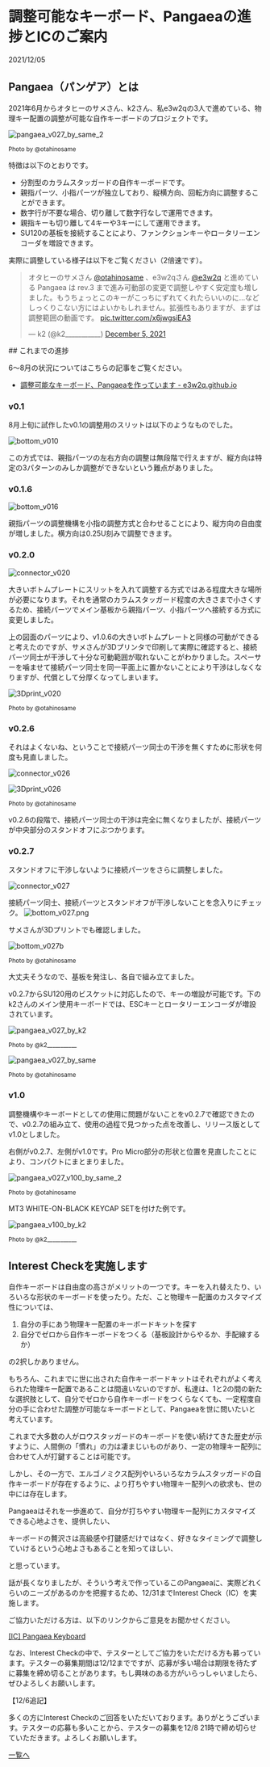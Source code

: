 # 調整可能なキーボード、Pangaeaの進捗とICのご案内

2021/12/05

## Pangaea（パンゲア）とは

2021年6月からオタヒーのサメさん、k2さん、私e3w2qの3人で進めている、物理キー配置の調整が可能な自作キーボードのプロジェクトです。

![pangaea_v027_by_same_2](pangaea_v027_by_same_2.jpg)

<small>Photo by @otahinosame</small>

特徴は以下のとおりです。

- 分割型のカラムスタッガードの自作キーボードです。
- 親指パーツ、小指パーツが独立しており、縦横方向、回転方向に調整することができます。
- 数字行が不要な場合、切り離して数字行なしで運用できます。
- 親指キーも切り離して4キーや3キーにして運用できます。
- SU120の基板を接続することにより、ファンクションキーやロータリーエンコーダを増設できます。

実際に調整している様子は以下をご覧ください（2倍速です）。

<blockquote class="twitter-tweet"><p lang="ja" dir="ltr">オタヒーのサメさん <a href="https://twitter.com/otahinosame?ref_src=twsrc%5Etfw">@otahinosame</a> 、e3w2qさん <a href="https://twitter.com/e3w2q?ref_src=twsrc%5Etfw">@e3w2q</a> と進めている Pangaea は rev.3 まで進み可動部の変更で調整しやすく安定度も増しました。もうちょっとこのキーがこっちにずれてくれたらいいのに…などしっくりこない方にはよいかもしれません。拡張性もありますが、まずは調整範囲の動画です。 <a href="https://t.co/x6jwgsiEA3">pic.twitter.com/x6jwgsiEA3</a></p>&mdash; k2 (@k2___________) <a href="https://twitter.com/k2___________/status/1467442697720188931?ref_src=twsrc%5Etfw">December 5, 2021</a></blockquote> <script async src="https://platform.twitter.com/widgets.js" charset="utf-8"></script>
## これまでの進捗

6～8月の状況についてはこちらの記事をご覧ください。

- [調整可能なキーボード、Pangaeaを作っています - e3w2q.github.io](https://e3w2q.github.io/16/)

### v0.1

8月上旬に試作したv0.1の調整用のスリットは以下のようなものでした。

![bottom_v010](bottom_v010.png)

この方式では、親指パーツの左右方向の調整は無段階で行えますが、縦方向は特定の3パターンのみしか調整ができないという難点がありました。

### v0.1.6

![bottom_v016](bottom_v016.png)

親指パーツの調整機構を小指の調整方式と合わせることにより、縦方向の自由度が増しました。横方向は0.25U刻みで調整できます。

### v0.2.0

![connector_v020](connector_v020.png)

大きいボトムプレートにスリットを入れて調整する方式ではある程度大きな場所が必要になります。それを通常のカラムスタッガード程度の大きさまで小さくするため、接続パーツでメイン基板から親指パーツ、小指パーツへ接続する方式に変更しました。

上の図面のパーツにより、v1.0.6の大きいボトムプレートと同様の可動ができると考えたのですが、サメさんが3Dプリンタで印刷して実際に確認すると、接続パーツ同士が干渉して十分な可動範囲が取れないことがわかりました。スペーサーを噛ませて接続パーツ同士を同一平面上に置かないことにより干渉はしなくなりますが、代償として分厚くなってしまいます。

![3Dprint_v020](3Dprint_v020.jpg)

<small>Photo by @otahinosame</small>

### v0.2.6

それはよくないね、ということで接続パーツ同士の干渉を無くすために形状を何度も見直しました。

![connector_v026](connector_v026.png)

![3Dprint_v026](3Dprint_v026.jpg)

<small>Photo by @otahinosame</small>

v0.2.6の段階で、接続パーツ同士の干渉は完全に無くなりましたが、接続パーツが中央部分のスタンドオフにぶつかります。

### v0.2.7

スタンドオフに干渉しないように接続パーツをさらに調整しました。

![connector_v027](connector_v027.png)

接続パーツ同士、接続パーツとスタンドオフが干渉しないことを念入りにチェック。 ![bottom_v027.png](bottom_v027.png) 

サメさんが3Dプリントでも確認しました。

![bottom_v027b](bottom_v027b.png)

<small>Photo by @otahinosame</small>

大丈夫そうなので、基板を発注し、各自で組み立てました。

v0.2.7からSU120用のビスケットに対応したので、キーの増設が可能です。下のk2さんのメイン使用キーボードでは、ESCキーとロータリーエンコーダが増設されています。

![pangaea_v027_by_k2](pangaea_v027_by_k2.jpg)

<small>Photo by @k2\_\_\_\_\_\_\_\_\_\_\_</small>

![pangaea_v027_by_same](pangaea_v027_by_same.jpg)

<small>Photo by @otahinosame</small>

### v1.0

調整機構やキーボードとしての使用に問題がないことをv0.2.7で確認できたので、v0.2.7の組み立て、使用の過程で見つかった点を改善し、リリース版としてv1.0としました。

右側がv0.2.7、左側がv1.0です。Pro Micro部分の形状と位置を見直したことにより、コンパクトにまとまりました。

![pangaea_v027_v100_by_same_2](pangaea_v027_v100_by_same_2.jpg)

<small>Photo by @otahinosame</small>

MT3 WHITE-ON-BLACK KEYCAP SETを付けた例です。

![pangaea_v100_by_k2](pangaea_v100_by_k2.jpg)

<small>Photo by @k2\_\_\_\_\_\_\_\_\_\_\_</small>

## Interest Checkを実施します

自作キーボードは自由度の高さがメリットの一つです。キーを入れ替えたり、いろいろな形状のキーボードを使ったり。ただ、こと物理キー配置のカスタマイズ性については、

1. 自分の手にあう物理キー配置のキーボードキットを探す
2. 自分でゼロから自作キーボードをつくる（基板設計からやるか、手配線するか）

の2択しかありません。

もちろん、これまでに世に出された自作キーボードキットはそれぞれがよく考えられた物理キー配置であることは間違いないのですが、私達は、1と2の間の新たな選択肢として、自分でゼロから自作キーボードをつくらなくても、一定程度自分の手に合わせた調整が可能なキーボードとして、Pangaeaを世に問いたいと考えています。

これまで大多数の人がロウスタッガードのキーボードを使い続けてきた歴史が示すように、人間側の「慣れ」の力は凄まじいものがあり、一定の物理キー配列に合わせて人が打鍵することは可能です。

しかし、その一方で、エルゴノミクス配列やいろいろなカラムスタッガードの自作キーボードが存在するように、より打ちやすい物理キー配列への欲求も、世の中には存在します。

Pangaeaはそれを一歩進めて、自分が打ちやすい物理キー配列にカスタマイズできる心地よさを、提供したい、

キーボードの贅沢さは高級感や打鍵感だけではなく、好きなタイミングで調整していけるという心地よさもあることを知ってほしい、

と思っています。

話が長くなりましたが、そういう考えで作っているこのPangaeaに、実際どれくらいのニーズがあるのかを把握するため、12/31までInterest Check（IC）を実施します。

ご協力いただける方は、以下のリンクからご意見をお聞かせください。

[[IC] Pangaea Keyboard](https://docs.google.com/forms/d/e/1FAIpQLSd-ynO4e0mi7V9eHIMYt2IivI6Gw1Ayzyii7_HXscVI4WSiJQ/viewform)

なお、Interest Checkの中で、テスターとしてご協力をいただける方も募っています。テスターの募集期間は12/12までですが、応募が多い場合は期限を待たずに募集を締め切ることがあります。もし興味のある方がいらっしゃいましたら、ぜひよろしくお願いします。

【12/6追記】

多くの方にInterest Checkのご回答をいただいております。ありがとうございます。テスターの応募も多いことから、テスターの募集を12/8 21時で締め切らせていただきます。よろしくお願いします。

[一覧へ](../)
